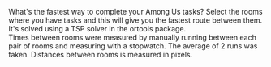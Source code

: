 What's the fastest way to complete your Among Us tasks? Select the rooms where you have tasks and this will give you the fastest route between them. It's solved using a TSP solver in the ortools package.  
Times between rooms were measured by manually running between each pair of rooms and measuring with a stopwatch. The average of 2 runs was taken.
Distances between rooms is measured in pixels.
